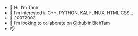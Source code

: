 - 👋 Hi, I’m Tanh
- 👀 I’m interested in C++, PYTHON, KALI-LINUX, HTML CSS,..
- 🌱 20072002
- 💞️ I’m looking to collaborate on Github in BichTam
- 📫 

<!---
TanhGL/TanhGL is a ✨ special ✨ repository because its `README.md` (this file) appears on your GitHub profile.
You can click the Preview link to take a look at your changes.
--->
